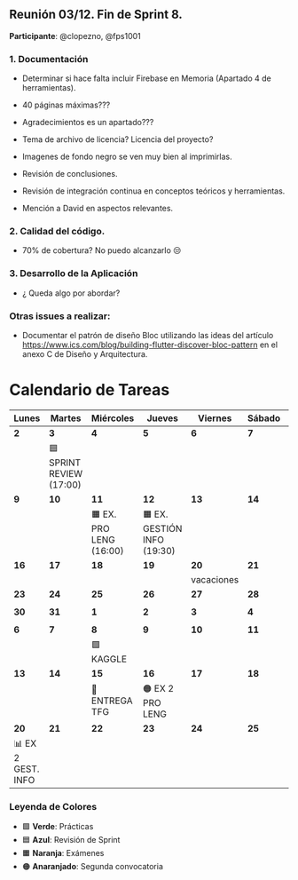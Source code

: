 ## Reunión 03/12. Fin de Sprint 8.

**Participante**: @clopezno, @fps1001

### 1. Documentación

- Determinar si hace falta incluir Firebase en Memoria (Apartado 4 de herramientas).
- 40 páginas máximas???
- Agradecimientos es un apartado???
- Tema de archivo de licencia? Licencia del proyecto?
- Imagenes de fondo negro se ven muy bien al imprimirlas.

- Revisión de conclusiones.
- Revisión de integración continua en conceptos teóricos y herramientas.
- Mención a David en aspectos relevantes.

### 2. Calidad del código.

- 70% de cobertura? No puedo alcanzarlo 😒


### 3. Desarrollo de la Aplicación

- ¿ Queda algo por abordar?



### Otras issues a realizar: 
- Documentar el patrón de diseño Bloc utilizando las ideas del artículo https://www.ics.com/blog/building-flutter-discover-bloc-pattern en el anexo C de Diseño y Arquitectura. 

# Calendario de Tareas

| Lunes          | Martes         | Miércoles      | Jueves         | Viernes        | Sábado         | Domingo        |
|----------------|----------------|----------------|----------------|----------------|----------------|----------------|
| **2**          | **3**          | **4**          | **5**          | **6**          | **7**          | **8**          |
|  | 🟦 SPRINT REVIEW <br> (17:00) |                |                |                |                | 🟩 BISON          |
| **9**          | **10**         | **11**         | **12**         | **13**         | **14**         | **15**         |
|                |                | 🟧 EX. PRO LENG <br> (16:00) | 🟧 EX. GESTIÓN INFO <br> (19:30) |                |                |                |
| **16**         | **17**         | **18**         | **19**         | **20**         | **21**         | **22**         |
|                |                |                |                |    vacaciones            |                |                |
| **23**         | **24**         | **25**         | **26**         | **27**         | **28**         | **29**         |
|                |                |                |                |                |                |                |
| **30**         | **31**         | **1**          | **2**          | **3**          | **4**          | **5**          |
|                |                |                |                |                |                |                |
| **6**          | **7**          | **8**          | **9**          | **10**         | **11**         | **12**         |
|                |                | 🟩 KAGGLE       |                |                |                |                |
| **13**         | **14**         | **15**         | **16**         | **17**         | **18**         | **19**         |
|                |                | 📝 ENTREGA TFG  | 🟠 EX 2 PRO LENG |                |                |                |
| **20**         | **21**         | **22**         | **23**         | **24**         | **25**         | **26**         |
| 📊 EX 2 GEST. INFO |                |                |                |                |                |                |

### Leyenda de Colores
- 🟩 **Verde**: Prácticas
- 🟦 **Azul**: Revisión de Sprint
- 🟧 **Naranja**: Exámenes
- 🟠 **Anaranjado**: Segunda convocatoria


